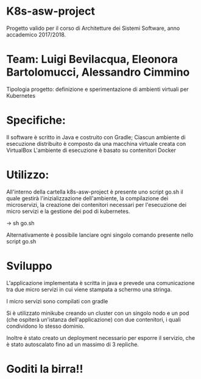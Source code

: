 # K8s-asw-project

Progetto valido per il corso di Architetture dei Sistemi Software, anno accademico 2017/2018.

# Team: Luigi Bevilacqua, Eleonora Bartolomucci, Alessandro Cimmino

Tipologia progetto: definizione e sperimentazione di ambienti virtuali per Kubernetes

# Specifiche:

Il software è scritto in Java e costruito con Gradle;
Ciascun ambiente di esecuzione distribuito è composto da una macchina virtuale creata con VirtualBox
L'ambiente di esecuzione è basato su contenitori Docker

# Utilizzo:

All'interno della cartella k8s-asw-project è presente uno script go.sh il quale gestirà l'inizializzazione dell'ambiente, la compilazione dei microservizi, la creazione dei contenitori necessari per l'esecuzione dei micro servizi e la gestione dei pod di kubernetes. 

-> sh go.sh

Alternativamente è possibile lanciare ogni singolo comando presente nello script go.sh

# Sviluppo

L'applicazione implementata è scritta in java e prevede una comunicazione tra due micro servizi in cui viene stampata a schermo una stringa.

I micro servizi sono compilati con gradle

Si è utilizzato minikube creando un cluster con un singolo nodo e un pod (che ospiterà un'istanza dell'applicazione) con due contenitori, i quali condividono lo stesso dominio.  

Inoltre è stato creato un deployment necessario per esporre il servizio, che è stato autoscalato fino ad un massimo di 3 repliche.

# Goditi la birra!!

